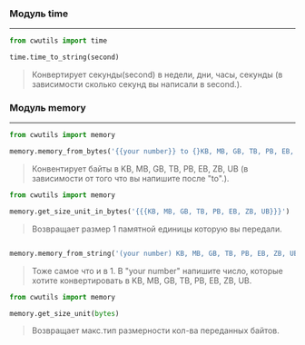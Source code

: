 ### Модуль time
*** 
```python
from cwutils import time

time.time_to_string(second)
```
> Конвертирует секунды(second) в недели, дни, часы, секунды (в зависимости сколько секунд вы написали в second.).

### Модуль memory
***
```python
from cwutils import memory

memory.memory_from_bytes('{{your number}} to {}KB, MB, GB, TB, PB, EB, ZB, UB}}'
```
> Конвентирует байты в KB, MB, GB, TB, PB, EB, ZB, UB (в зависимости от того что вы напишите после "to".).
```python
from cwutils import memory

memory.get_size_unit_in_bytes('{{{KB, MB, GB, TB, PB, EB, ZB, UB}}}')
```
> Возвращает размер 1 памятной единицы которую вы передали.
```python from cwutils import memory

memory.memory_from_string('(your number) KB, MB, GB, TB, PB, EB, ZB, UB')
```
> Тоже самое что и в 1. В "your number" напишите число, которые хотите конвертировать в KB, MB, GB, TB, PB, EB, ZB, UB.
 
 ```python 
 from cwutils import memory
 
 memory.get_size_unit(bytes)
 ```
 > Возвращает макс.тип размерности кол-ва переданных байтов.
